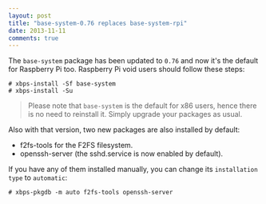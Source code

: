 ```yaml
---
layout: post
title: "base-system-0.76 replaces base-system-rpi"
date: 2013-11-11
comments: true
---
```


The `base-system` package has been updated to `0.76` and now it's the default for Raspberry Pi too.
Raspberry Pi void users should follow these steps:

    # xbps-install -Sf base-system
    # xbps-install -Su

> Please note that `base-system` is the default for x86 users, hence there is no need to reinstall it. Simply upgrade your packages as usual.

Also with that version, two new packages are also installed by default:

 - f2fs-tools for the F2FS filesystem.
 - openssh-server (the sshd.service is now enabled by default).

If you have any of them installed manually, you can change its `installation type` to `automatic`:

    # xbps-pkgdb -m auto f2fs-tools openssh-server
